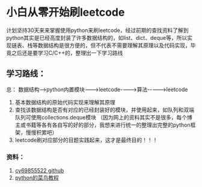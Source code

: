 # 小白从零开始刷leetcode

  计划坚持30天来来掌握使用python来刷leetcode，经过前期的查找资料了解到python其实是已经高度封装了许多数据结构的，如list、dict、deque等，所以实现链表、栈等数据结构是很方便的，但不代表不需要理解其原理以及代码实现，毕竟之后还是要学习C/C++的，整理出一下学习路线
 
 ## 学习路线：
 总： 数据结构-->python内置模块--->leetcode---->算法----->leetcode
 1. 基本数据结构的原始代码实现来理解其原理
 2. 查找该数据结构是否有对应的已经封装好的模块，并使用起来，如队列和双端队列可使用collections.deque模块
 （因为网上的资料其实不是很多，每个博主或书籍等各有各自写的好的部分，我想来进行统一的整理出完整的python框架，慢慢积累吧）
 3. leetcode刷对应部分的目题实践起来，这才是最终目的！！！
 
 ### 资料：
1. [cy69855522 github](https://github.com/cy69855522/Shortest-LeetCode-Python-Solutions#%E4%B8%93%E9%A2%98%E6%8E%A2%E7%B4%A2)
2. [python的菜鸟教程](https://www.runoob.com/python/python-tutorial.html)
